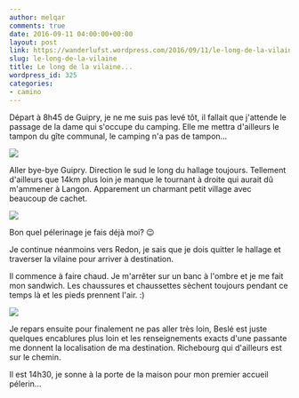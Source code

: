 ```yaml
---
author: melqar
comments: true
date: 2016-09-11 04:00:00+00:00
layout: post
link: https://wanderlufst.wordpress.com/2016/09/11/le-long-de-la-vilaine/
slug: le-long-de-la-vilaine
title: Le long de la vilaine...
wordpress_id: 325
categories:
- camino
---
```


Départ à 8h45 de Guipry, je ne me suis pas levé tôt, il fallait que j'attende le passage de la dame qui s'occupe du camping. Elle me mettra d'ailleurs le tampon du gîte communal, le camping n'a pas de tampon...

[![](http://wanderlufst.files.wordpress.com/2016/09/wp-image-472981173jpg.jpg)](http://wanderlufst.files.wordpress.com/2016/09/wp-image-472981173jpg.jpg)

Aller bye-bye Guipry. Direction le sud le long du hallage toujours. Tellement d'ailleurs que 14km plus loin je manque le tournant à droite qui aurait dû m'ammener à Langon. Apparement un charmant petit village avec beaucoup de cachet.

[![](http://wanderlufst.files.wordpress.com/2016/09/wp-image-562992740jpg.jpg)](http://wanderlufst.files.wordpress.com/2016/09/wp-image-562992740jpg.jpg)

Bon quel pélerinage je fais déjà moi? 😉

Je continue néanmoins vers Redon, je sais que je dois quitter le hallage et traverser la vilaine pour arriver à destination.

Il commence à faire chaud. Je m'arrêter sur un banc à l'ombre et je me fait mon sandwich. Les chaussures et chaussettes sèchent toujours pendant ce temps là et les pieds prennent l'air. :)

[![](http://wanderlufst.files.wordpress.com/2016/09/wp-image-1676012813jpg.jpg)](http://wanderlufst.files.wordpress.com/2016/09/wp-image-1676012813jpg.jpg)

Je repars ensuite pour finalement ne pas aller très loin, Beslé est juste quelques encablures plus loin et les renseignements exacts d'une passante me donnent la localisation de ma destination. Richebourg qui d'ailleurs est sur le chemin.

Il est 14h30, je sonne à la porte de la maison pour mon premier accueil pélerin...
